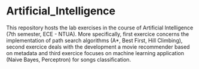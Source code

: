 # Artificial_Intelligence

This repository hosts the lab exercises in the course of Artificial Intelligence (7th semester, ECE - NTUA). More specifically, first exercice concerns the implementation of path search algorithms (A*, Best First, Hill Climbing), second exercice deals with the development a movie recommender based on metadata and third exercice focuses on machine learning application (Naive Bayes, Perceptron) for songs classification.

